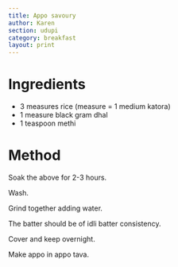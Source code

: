 ```yaml
---
title: Appo savoury
author: Karen
section: udupi
category: breakfast
layout: print
---
```


# Ingredients

* 3 measures rice (measure = 1 medium katora)
* 1 measure black gram dhal
* 1 teaspoon methi
 

# Method

Soak the above for 2-3 hours.

Wash.

Grind together adding water.

The batter should be of idli batter consistency.

Cover and keep overnight.

Make appo in appo tava.

